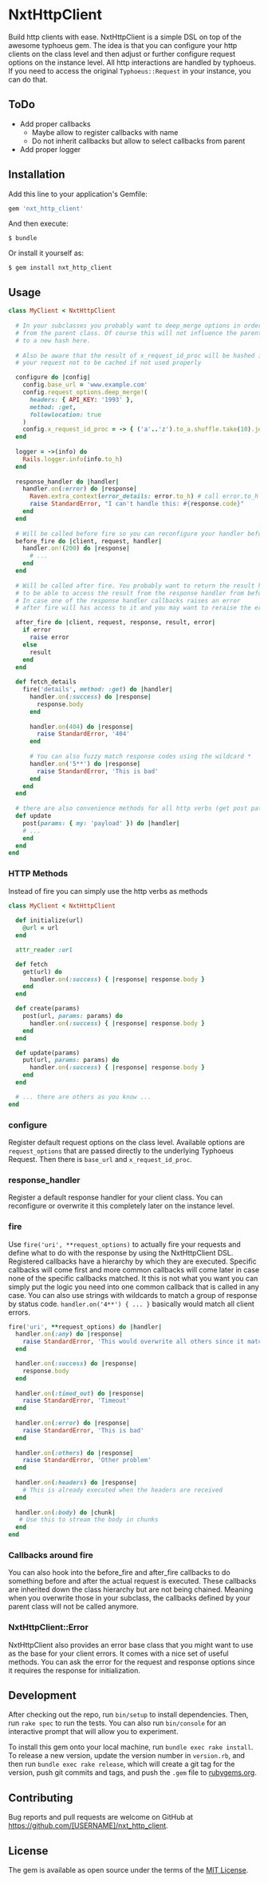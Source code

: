 # NxtHttpClient

Build http clients with ease. NxtHttpClient is a simple DSL on top of the awesome typhoeus gem.
The idea is that you can configure your http clients on the class level and then adjust or further configure
request options on the instance level. All http interactions are handled by typhoeus. If you need to 
access the original `Typhoeus::Request` in your instance, you can do that. 

## ToDo
- Add proper callbacks
    - Maybe allow to register callbacks with name 
    - Do not inherit callbacks but allow to select callbacks from parent
- Add proper logger

## Installation

Add this line to your application's Gemfile:

```ruby
gem 'nxt_http_client'
```

And then execute:

    $ bundle

Or install it yourself as:

    $ gem install nxt_http_client

## Usage

```ruby
class MyClient < NxtHttpClient
  
  # In your subclasses you probably want to deep_merge options in order to not overwrite options inherited 
  # from the parent class. Of course this will not influence the parent class and you can also reset them 
  # to a new hash here.
  
  # Also be aware that the result of x_request_id_proc will be hashed into the cache key and thus might cause 
  # your request not to be cached if not used properly

  configure do |config|
    config.base_url = 'www.example.com'
    config.request_options.deep_merge!(
      headers: { API_KEY: '1993' },
      method: :get,
      followlocation: true
    )
    config.x_request_id_proc = -> { ('a'..'z').to_a.shuffle.take(10).join } 
  end
  
  logger = ->(info) do
    Rails.logger.info(info.to_h)
  end
  
  response_handler do |handler|
    handler.on(:error) do |response|
      Raven.extra_context(error_details: error.to_h) # call error.to_h to inspect request and response
      raise StandardError, "I can't handle this: #{response.code}"
    end
  end
  
  # Will be called before fire so you can reconfigure your handler before fire
  before_fire do |client, request, handler|
    handler.on!(200) do |response|
      # ...
    end
  end
  
  # Will be called after fire. You probably want to return the result here in order for your code 
  # to be able to access the result from the response handler from before. 
  # In case one of the response handler callbacks raises an error
  # after fire will has access to it and you may want to reraise the error in that case.

  after_fire do |client, request, response, result, error|
    if error
      raise error
    else  
      result
    end
  end
  
  def fetch_details
    fire('details', method: :get) do |handler|
      handler.on(:success) do |response|
        response.body
      end
      
      handler.on(404) do |response|
        raise StandardError, '404'
      end
      
      # You can also fuzzy match response codes using the wildcard *
      handler.on('5**') do |response|
        raise StandardError, 'This is bad'
      end
    end
  end
  
  # there are also convenience methods for all http verbs (get post patch put delete head)
  def update
    post(params: { my: 'payload' }) do |handler|
    # ...
    end
  end
end
```

### HTTP Methods

Instead of fire you can simply use the http verbs as methods

```ruby
class MyClient < NxtHttpClient
  
  def initialize(url)
    @url = url
  end

  attr_reader :url

  def fetch
    get(url) do
      handler.on(:success) { |response| response.body }
    end
  end

  def create(params)
    post(url, params: params) do
      handler.on(:success) { |response| response.body }
    end
  end

  def update(params)
    put(url, params: params) do
      handler.on(:success) { |response| response.body }
    end
  end

  # ... there are others as you know ...
end
```


### configure

Register default request options on the class level. Available options are `request_options` that are passed directly to 
the underlying Typhoeus Request. Then there is `base_url` and `x_request_id_proc`. 

### response_handler

Register a default response handler for your client class. 
You can reconfigure or overwrite it this completely later on the instance level. 

### fire

Use `fire('uri', **request_options)` to actually fire your requests and define what to do with the response by using
the NxtHttpClient DSL. Registered callbacks have a hierarchy by which they are executed. Specific callbacks will come first 
and more common callbacks will come later in case none of the specific callbacks matched. It this is not what you want you
can simply put the logic you need into one common callback that is called in any case. You can also use strings with wildcards
to match a group of response by status code. `handler.on('4**') { ... }` basically would match all client errors.   

```ruby
fire('uri', **request_options) do |handler|
  handler.on(:any) do |response|
    raise StandardError, 'This would overwrite all others since it matches first'
  end

  handler.on(:success) do |response|
    response.body
  end
  
  handler.on(:timed_out) do |response|
    raise StandardError, 'Timeout'
  end
  
  handler.on(:error) do |response|
    raise StandardError, 'This is bad'
  end
  
  handler.on(:others) do |response|
    raise StandardError, 'Other problem'
  end
  
  handler.on(:headers) do |response|
    # This is already executed when the headers are received
  end
  
  handler.on(:body) do |chunk|
   # Use this to stream the body in chunks 
  end
end
``` 

### Callbacks around fire

You can also hook into the before_fire and after_fire callbacks to do something before and after the actual request is executed.
These callbacks are inherited down the class hierarchy but are not being chained. Meaning when you overwrite those in your subclass,
the callbacks defined by your parent class will not be called anymore.

### NxtHttpClient::Error

NxtHttpClient also provides an error base class that you might want to use as the base for your client errors.
It comes with a nice set of useful methods. You can ask the error for the request and response options since it
requires the response for initialization. 

## Development

After checking out the repo, run `bin/setup` to install dependencies. Then, run `rake spec` to run the tests. You can also run `bin/console` for an interactive prompt that will allow you to experiment.

To install this gem onto your local machine, run `bundle exec rake install`. To release a new version, update the version number in `version.rb`, and then run `bundle exec rake release`, which will create a git tag for the version, push git commits and tags, and push the `.gem` file to [rubygems.org](https://rubygems.org).

## Contributing

Bug reports and pull requests are welcome on GitHub at https://github.com/[USERNAME]/nxt_http_client.

## License

The gem is available as open source under the terms of the [MIT License](https://opensource.org/licenses/MIT).
